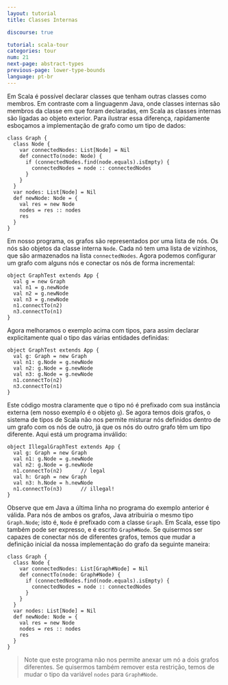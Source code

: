 ```yaml
---
layout: tutorial
title: Classes Internas

discourse: true

tutorial: scala-tour
categories: tour
num: 21
next-page: abstract-types
previous-page: lower-type-bounds
language: pt-br
---
```


Em Scala é possível declarar classes que tenham outras classes como membros. Em contraste com a linguagenm Java, onde classes internas são membros da classe em que foram declaradas, em Scala as classes internas são ligadas ao objeto exterior. Para ilustrar essa diferença, rapidamente esboçamos a implementação de grafo como um tipo de dados:

```tut
class Graph {
  class Node {
    var connectedNodes: List[Node] = Nil
    def connectTo(node: Node) {
      if (connectedNodes.find(node.equals).isEmpty) {
        connectedNodes = node :: connectedNodes
      }
    }
  }
  var nodes: List[Node] = Nil
  def newNode: Node = {
    val res = new Node
    nodes = res :: nodes
    res
  }
}
```

Em nosso programa, os grafos são representados por uma lista de nós. Os nós são objetos da classe interna `Node`. Cada nó tem uma lista de vizinhos, que são armazenados na lista `connectedNodes`. Agora podemos configurar um grafo com alguns nós e conectar os nós de forma incremental:
 
```tut
object GraphTest extends App {
  val g = new Graph
  val n1 = g.newNode
  val n2 = g.newNode
  val n3 = g.newNode
  n1.connectTo(n2)
  n3.connectTo(n1)
}
```

Agora melhoramos o exemplo acima com tipos, para assim declarar explicitamente qual o tipo das várias entidades definidas:
 
```tut
object GraphTest extends App {
  val g: Graph = new Graph
  val n1: g.Node = g.newNode
  val n2: g.Node = g.newNode
  val n3: g.Node = g.newNode
  n1.connectTo(n2)
  n3.connectTo(n1)
}
```

Este código mostra claramente que o tipo nó é prefixado com sua instância externa (em nosso exemplo é o objeto `g`). Se agora temos dois grafos, o sistema de tipos de Scala não nos permite misturar nós definidos dentro de um grafo com os nós de outro, já que os nós do outro grafo têm um tipo diferente.
Aqui está um programa inválido:
 
```tut:fail
object IllegalGraphTest extends App {
  val g: Graph = new Graph
  val n1: g.Node = g.newNode
  val n2: g.Node = g.newNode
  n1.connectTo(n2)      // legal
  val h: Graph = new Graph
  val n3: h.Node = h.newNode
  n1.connectTo(n3)      // illegal!
}
```

Observe que em Java a última linha no programa do exemplo anterior é válida. Para nós de ambos os grafos, Java atribuiria o mesmo tipo `Graph.Node`; isto é, `Node` é prefixado com a classe `Graph`. Em Scala, esse tipo também pode ser expresso, e é escrito `Graph#Node`. Se quisermos ser capazes de conectar nós de diferentes grafos, temos que mudar a definição inicial da nossa implementação do grafo da seguinte maneira:
 
```tut
class Graph {
  class Node {
    var connectedNodes: List[Graph#Node] = Nil
    def connectTo(node: Graph#Node) {
      if (connectedNodes.find(node.equals).isEmpty) {
        connectedNodes = node :: connectedNodes
      }
    }
  }
  var nodes: List[Node] = Nil
  def newNode: Node = {
    val res = new Node
    nodes = res :: nodes
    res
  }
}
```

> Note que este programa não nos permite anexar um nó a dois grafos diferentes. Se quisermos também remover esta restrição, temos de mudar o tipo da variável `nodes` para `Graph#Node`.
